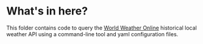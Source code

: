 # What's in here?
This folder contains code to query the [World Weather Online](https://www.worldweatheronline.com) historical local weather API using a command-line tool and yaml configuration files.
